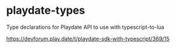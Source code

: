 # playdate-types
Type declarations for Playdate API to use with typescript-to-lua

https://devforum.play.date/t/playdate-sdk-with-typescript/369/15
